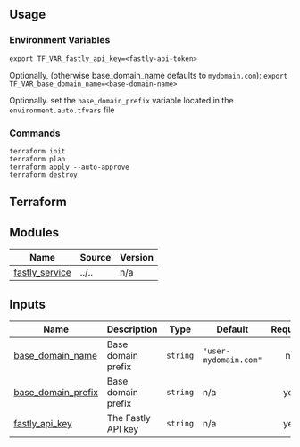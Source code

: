 ## Usage

### Environment Variables
`export TF_VAR_fastly_api_key=<fastly-api-token>`

Optionally, (otherwise base_domain_name defaults to `mydomain.com`):
`export TF_VAR_base_domain_name=<base-domain-name>`

Optionally. set the `base_domain_prefix` variable located in the `environment.auto.tfvars` file

### Commands
```
terraform init
terraform plan
terraform apply --auto-approve
terraform destroy
```

## Terraform
<!-- BEGIN_TF_DOCS -->


## Modules

| Name | Source | Version |
|------|--------|---------|
| <a name="module_fastly_service"></a> [fastly\_service](#module\_fastly\_service) | ../.. | n/a |

## Inputs

| Name | Description | Type | Default | Required |
|------|-------------|------|---------|:--------:|
| <a name="input_base_domain_name"></a> [base\_domain\_name](#input\_base\_domain\_name) | Base domain prefix | `string` | `"user-mydomain.com"` | no |
| <a name="input_base_domain_prefix"></a> [base\_domain\_prefix](#input\_base\_domain\_prefix) | Base domain prefix | `string` | n/a | yes |
| <a name="input_fastly_api_key"></a> [fastly\_api\_key](#input\_fastly\_api\_key) | The Fastly API key | `string` | n/a | yes |
<!-- END_TF_DOCS -->
